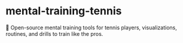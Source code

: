 # mental-training-tennis
🎾 Open-source mental training tools for tennis players, visualizations, routines, and drills to train like the pros.
